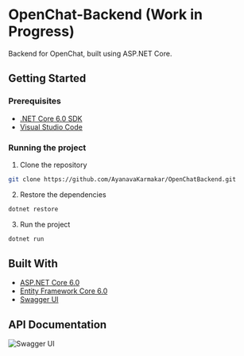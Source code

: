 # OpenChat-Backend (Work in Progress)

Backend for OpenChat, built using ASP.NET Core.

## Getting Started

### Prerequisites

- [.NET Core 6.0 SDK](https://dotnet.microsoft.com/download/dotnet-core/6.0)
- [Visual Studio Code](https://code.visualstudio.com/)

### Running the project

1. Clone the repository

```bash
git clone https://github.com/AyanavaKarmakar/OpenChatBackend.git
```

2. Restore the dependencies

```bash
dotnet restore
```

3. Run the project

```bash
dotnet run
```

## Built With

- [ASP.NET Core 6.0](https://docs.microsoft.com/en-us/aspnet/core/?view=aspnetcore-6.0)
- [Entity Framework Core 6.0](https://docs.microsoft.com/en-us/ef/core/)
- [Swagger UI](https://swagger.io/)

## API Documentation

![Swagger UI](https://user-images.githubusercontent.com/89210438/222896911-5a810d3a-99db-43a3-9cfa-48aeae4afa60.png)
